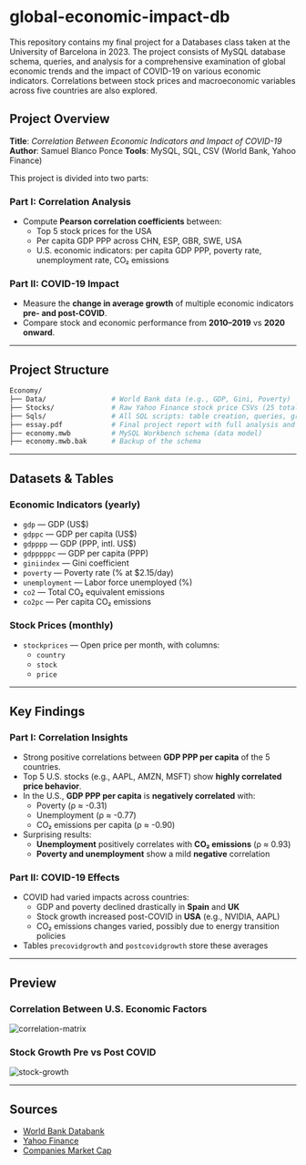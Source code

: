 
# global-economic-impact-db

This repository contains my final project for a Databases class taken at the University of Barcelona in 2023. The project consists of MySQL database schema, queries, and analysis for a comprehensive examination of global economic trends and the impact of COVID-19 on various economic indicators. Correlations between stock prices and macroeconomic variables across five countries are also explored.

## Project Overview

**Title**: *Correlation Between Economic Indicators and Impact of COVID-19*  
**Author**: Samuel Blanco Ponce 
**Tools**: MySQL, SQL, CSV (World Bank, Yahoo Finance)

This project is divided into two parts:

### Part I: Correlation Analysis
- Compute **Pearson correlation coefficients** between:
  - Top 5 stock prices for the USA
  - Per capita GDP PPP across CHN, ESP, GBR, SWE, USA
  - U.S. economic indicators: per capita GDP PPP, poverty rate, unemployment rate, CO₂ emissions

### Part II: COVID-19 Impact
- Measure the **change in average growth** of multiple economic indicators **pre- and post-COVID**.
- Compare stock and economic performance from **2010–2019** vs **2020 onward**.

---

## Project Structure

```bash
Economy/
├── Data/                # World Bank data (e.g., GDP, Gini, Poverty)
├── Stocks/              # Raw Yahoo Finance stock price CSVs (25 total)
├── Sqls/                # All SQL scripts: table creation, queries, growth computations
├── essay.pdf            # Final project report with full analysis and results
├── economy.mwb          # MySQL Workbench schema (data model)
├── economy.mwb.bak      # Backup of the schema
```

---

## Datasets & Tables

### Economic Indicators (yearly)
- `gdp` — GDP (US$)
- `gdppc` — GDP per capita (US$)
- `gdpppp` — GDP (PPP, intl. US$)
- `gdpppppc` — GDP per capita (PPP)
- `giniindex` — Gini coefficient
- `poverty` — Poverty rate (% at $2.15/day)
- `unemployment` — Labor force unemployed (%)
- `co2` — Total CO₂ equivalent emissions
- `co2pc` — Per capita CO₂ emissions

### Stock Prices (monthly)
- `stockprices` — Open price per month, with columns:
  - `country`
  - `stock`
  - `price`

---

## Key Findings

### Part I: Correlation Insights
- Strong positive correlations between **GDP PPP per capita** of the 5 countries.
- Top 5 U.S. stocks (e.g., AAPL, AMZN, MSFT) show **highly correlated price behavior**.
- In the U.S., **GDP PPP per capita** is **negatively correlated** with:
  - Poverty (ρ ≈ -0.31)
  - Unemployment (ρ ≈ -0.77)
  - CO₂ emissions per capita (ρ ≈ -0.90)
- Surprising results:
  - **Unemployment** positively correlates with **CO₂ emissions** (ρ ≈ 0.93)
  - **Poverty and unemployment** show a mild **negative** correlation

### Part II: COVID-19 Effects
- COVID had varied impacts across countries:
  - GDP and poverty declined drastically in **Spain** and **UK**
  - Stock growth increased post-COVID in **USA** (e.g., NVIDIA, AAPL)
  - CO₂ emissions changes varied, possibly due to energy transition policies
- Tables `precovidgrowth` and `postcovidgrowth` store these averages

---

## Preview

### Correlation Between U.S. Economic Factors

![correlation-matrix](images/c18f5497-5f75-4783-b3f4-354450e78ea1.png)

### Stock Growth Pre vs Post COVID

![stock-growth](images/6f32091e-b840-4505-ba0c-91cbda739fdc.png)

---

## Sources

- [World Bank Databank](https://databank.worldbank.org/)
- [Yahoo Finance](https://finance.yahoo.com/)
- [Companies Market Cap](https://companiesmarketcap.com/)


